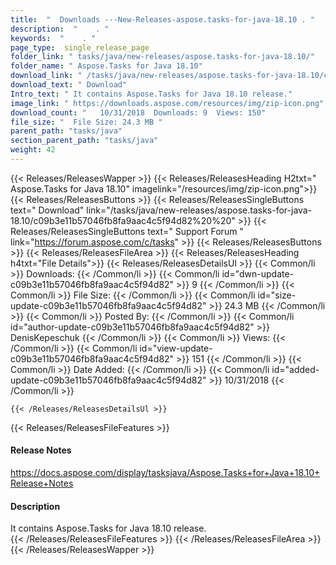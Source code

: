 ```yaml
---
title:  "  Downloads ---New-Releases-aspose.tasks-for-java-18.10 . " 
description:  "    . " 
keywords:  "    . " 
page_type:  single_release_page
folder_link: " tasks/java/new-releases/aspose.tasks-for-java-18.10/"
folder_name: " Aspose.Tasks for Java 18.10"
download_link: " /tasks/java/new-releases/aspose.tasks-for-java-18.10/c09b3e11b57046fb8fa9aac4c5f94d82"
download_text: " Download"
Intro_text: " It contains Aspose.Tasks for Java 18.10 release."
image_link: " https://downloads.aspose.com/resources/img/zip-icon.png"
download_count: "   10/31/2018  Downloads: 9  Views: 150"
file_size: "  File Size: 24.3 MB "
parent_path: "tasks/java"
section_parent_path: "tasks/java"
weight: 42 
---
```


{{< Releases/ReleasesWapper >}}
  {{< Releases/ReleasesHeading H2txt=" Aspose.Tasks for Java 18.10" imagelink="/resources/img/zip-icon.png">}}
  {{< Releases/ReleasesButtons >}}
    {{< Releases/ReleasesSingleButtons text=" Download" link="/tasks/java/new-releases/aspose.tasks-for-java-18.10/c09b3e11b57046fb8fa9aac4c5f94d82%20%20" >}}
    {{< Releases/ReleasesSingleButtons text=" Support Forum " link="https://forum.aspose.com/c/tasks" >}}
  {{< Releases/ReleasesButtons >}}
  {{< Releases/ReleasesFileArea >}}
    {{< Releases/ReleasesHeading h4txt="File Details">}}
    {{< Releases/ReleasesDetailsUl >}}
            {{< Common/li  >}} Downloads: {{< /Common/li >}} 
      {{< Common/li id="dwn-update-c09b3e11b57046fb8fa9aac4c5f94d82" >}} 9 {{< /Common/li >}} 
      {{< Common/li  >}} File Size: {{< /Common/li >}} 
      {{< Common/li id="size-update-c09b3e11b57046fb8fa9aac4c5f94d82" >}} 24.3 MB {{< /Common/li >}} 
      {{< Common/li  >}} Posted By: {{< /Common/li >}} 
      {{< Common/li id="author-update-c09b3e11b57046fb8fa9aac4c5f94d82" >}} DenisKepeschuk {{< /Common/li >}} 
      {{< Common/li  >}} Views: {{< /Common/li >}} 
      {{< Common/li id="view-update-c09b3e11b57046fb8fa9aac4c5f94d82" >}} 151 {{< /Common/li >}} 
      {{< Common/li  >}} Date Added: {{< /Common/li >}} 
      {{< Common/li id="added-update-c09b3e11b57046fb8fa9aac4c5f94d82" >}} 10/31/2018 {{< /Common/li >}} 

    {{< /Releases/ReleasesDetailsUl >}}

  {{< Releases/ReleasesFileFeatures >}}
      <h4>Release Notes</h4><div><a href="https://docs.aspose.com/display/tasksjava/Aspose.Tasks+for+Java+18.10+Release+Notes">https://docs.aspose.com/display/tasksjava/Aspose.Tasks+for+Java+18.10+Release+Notes</a></div><h4>Description</h4><div class="HTMLDescription">It contains Aspose.Tasks for Java 18.10 release.</div>
  {{< /Releases/ReleasesFileFeatures >}}
 {{< /Releases/ReleasesFileArea >}}
{{< /Releases/ReleasesWapper >}}


